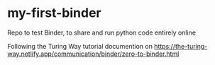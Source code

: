 # my-first-binder
Repo to test Binder, to share and run python code entirely online

Following the Turing Way tutorial documention on https://the-turing-way.netlify.app/communication/binder/zero-to-binder.html

